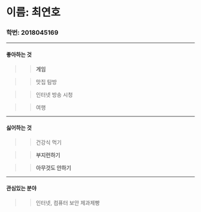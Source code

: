 # 이름: 최연호
### 학번: 2018045169
***

#### 좋아하는 것
>   >**게임**

>   >맛집 탐방

>   >인터넷 방송 시청

>   >여행
***

#### 싫어하는 것
>   >건강식 먹기

>   >**부지런하기**

>   >**아무것도 안하기**
***

#### 관심있는 분야
>   >인터넷, 컴퓨터 보안
>   >제과제빵
